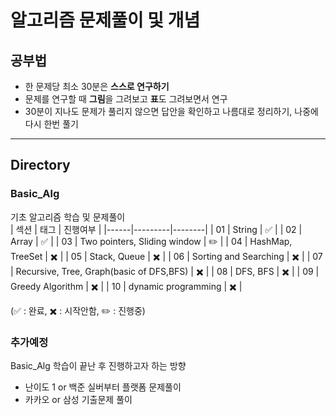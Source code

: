 # 알고리즘 문제풀이 및 개념
## 공부법
- 한 문제당 최소 30분은 <b>스스로 연구하기</b>
- 문제를 연구할 때 <b>그림</b>을 그려보고 <b>표</b>도 그려보면서 연구
- 30분이 지나도 문제가 풀리지 않으면 답안을 확인하고 나름대로 정리하기, 나중에 다시 한번 풀기
--- 
## Directory 
### Basic_Alg
기초 알고리즘 학습 및 문제풀이<br>
| 섹션 | 태그 | 진행여부 |
|------|---------|--------|
| 01 | String | ✅ |
| 02 | Array | ✅ |
| 03 | Two pointers, Sliding window | ✏️ |
| 04 | HashMap, TreeSet | ✖️ |
| 05 | Stack, Queue | ✖️ |
| 06 | Sorting and Searching | ✖️ |
| 07 | Recursive, Tree, Graph(basic of DFS,BFS) | ✖️ |
| 08 | DFS, BFS | ✖️ |
| 09 | Greedy Algorithm | ✖️ |
| 10 | dynamic programming | ✖️ |

(✅ : 완료, ✖️ : 시작안함, ✏️ : 진행중)

### 추가예정
Basic_Alg 학습이 끝난 후 진행하고자 하는 방향
- 난이도 1 or 백준 실버부터 플랫폼 문제풀이
- 카카오 or 삼성 기출문제 풀이
